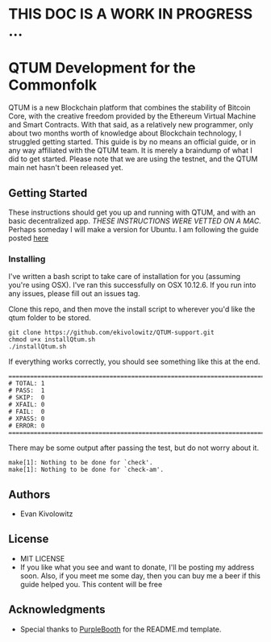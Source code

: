 # THIS DOC IS A WORK IN PROGRESS ...

# QTUM Development for the Commonfolk

QTUM is a new Blockchain platform that combines the stability of Bitcoin Core, with the creative freedom
provided by the Ethereum Virtual Machine and Smart Contracts. With that said, as a relatively new programmer,
only about two months worth of knowledge about Blockchain technology, I struggled getting started. This guide is by
no means an official guide, or in any way affiliated with the QTUM team. It is merely a braindump of what I did to get
started. Please note that we are using the testnet, and the QTUM main net hasn't been released yet. 

## Getting Started

These instructions should get you up and running with QTUM, and with an basic decentralized app.
*THESE INSTRUCTIONS WERE VETTED ON A MAC.*
Perhaps someday I will make a version for Ubuntu. I am following the guide posted <a href="https://github.com/qtumproject/qtum">here</a>

### Installing

I've written a bash script to take care of installation for you (assuming you're using OSX).
I've ran this successfully on OSX 10.12.6. If you run into any issues, please fill out an issues tag. 

Clone this repo, and then move the install script to wherever you'd like the qtum folder to be stored. 
```
git clone https://github.com/ekivolowitz/QTUM-support.git
chmod u+x installQtum.sh
./installQtum.sh
```

If everything works correctly, you should see something like this at the end. 
```
============================================================================
# TOTAL: 1
# PASS:  1
# SKIP:  0
# XFAIL: 0
# FAIL:  0
# XPASS: 0
# ERROR: 0
============================================================================
```

There may be some output after passing the test, but do not worry about it. 
```
make[1]: Nothing to be done for `check'.
make[1]: Nothing to be done for `check-am'.
```

## Authors
* Evan Kivolowitz

## License
* MIT LICENSE
* If you like what you see and want to donate, I'll be posting my address soon. Also, if you meet me some day, then you can buy me a beer if this guide helped you. This content will be free 

## Acknowledgments

* Special thanks to <a href="https://gist.github.com/PurpleBooth/109311bb0361f32d87a2">PurpleBooth</a> for the README.md template.

